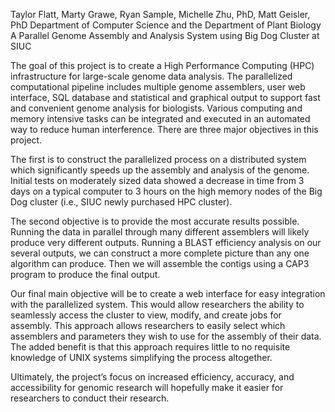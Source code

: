 Taylor Flatt, Marty Grawe, Ryan Sample, Michelle Zhu, PhD, Matt Geisler, PhD
Department of Computer Science and the Department of Plant Biology
A Parallel Genome Assembly and Analysis System using Big Dog Cluster at SIUC

The goal of this project is to create a High Performance Computing (HPC) infrastructure for large-scale genome data analysis. The parallelized computational pipeline includes multiple genome assemblers, user web interface, SQL database and statistical and graphical output to support fast and convenient genome analysis for biologists. Various computing and memory intensive tasks can be integrated and executed in an automated way to reduce human interference. There are three major objectives in this project. 

The first is to construct the parallelized process on a distributed system which significantly speeds up the assembly and analysis of the genome. Initial tests on moderately sized data showed a decrease in time from 3 days on a typical computer to 3 hours on the high memory nodes of the Big Dog cluster (i.e., SIUC newly purchased HPC cluster). 

The second objective is to provide the most accurate results possible. Running the data in parallel through many different assemblers will likely produce very different outputs. Running a BLAST efficiency analysis on our several outputs, we can construct a more complete picture than any one algorithm can produce. Then we will assemble the contigs using a CAP3 program to produce the final output. 

Our final main objective will be to create a web interface for easy integration with the parallelized system. This would allow researchers the ability to seamlessly access the cluster to view, modify, and create jobs for assembly. This approach allows researchers to easily select which assemblers and parameters they wish to use for the assembly of their data. The added benefit is that this approach requires little to no requisite knowledge of UNIX systems simplifying the process altogether.

Ultimately, the project’s focus on increased efficiency, accuracy, and accessibility for genomic research will hopefully make it easier for researchers to conduct their research. 
